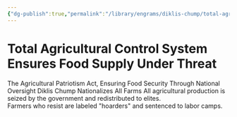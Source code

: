 ```yaml
---
{"dg-publish":true,"permalink":"/library/engrams/diklis-chump/total-agricultural-control-system-ensures-food-supply-under-threat/","tags":["DC/Monopoly","DC/AS5"]}
---
```


# Total Agricultural Control System Ensures Food Supply Under Threat
The Agricultural Patriotism Act, Ensuring Food Security Through National Oversight
Diklis Chump Nationalizes All Farms
	All agricultural production is seized by the government and redistributed to elites.  
	Farmers who resist are labeled "hoarders" and sentenced to labor camps.
